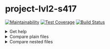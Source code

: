 # project-lvl2-s417

[![Maintainability](https://api.codeclimate.com/v1/badges/4bd240972330b2bbf1e4/maintainability)](https://codeclimate.com/github/Nastya-1000/project-lvl2-s417/maintainability)
[![Test Coverage](https://api.codeclimate.com/v1/badges/4bd240972330b2bbf1e4/test_coverage)](https://codeclimate.com/github/Nastya-1000/project-lvl2-s417/test_coverage)
[![Build Status](https://travis-ci.org/Nastya-1000/project-lvl2-s417.svg?branch=master)](https://travis-ci.org/Nastya-1000/project-lvl2-s417)

<details>
<summary>Get help</summary>
<a href="https://asciinema.org/a/VFe11g8vqW5K3smjutZZh94wd" target="_blank"><img src="https://asciinema.org/a/VFe11g8vqW5K3smjutZZh94wd.svg" /></a>
</details>

<details>
<summary>Compare plain files</summary>
<a href="https://asciinema.org/a/ge8zzK1ZwqWAOSHticIfSxPQN" target="_blank"><img src="https://asciinema.org/a/ge8zzK1ZwqWAOSHticIfSxPQN.svg" /></a>

<a href="https://asciinema.org/a/M9AtYa00gWIZA552Ib67lfMQl" target="_blank"><img src="https://asciinema.org/a/M9AtYa00gWIZA552Ib67lfMQl.svg" /></a>

<a href="https://asciinema.org/a/baEV3vpDlud61c7fN9j2VPfUv" target="_blank"><img src="https://asciinema.org/a/baEV3vpDlud61c7fN9j2VPfUv.svg" /></a>
</details>


<details>
<summary>Compare nested files</summary>
<a href="https://asciinema.org/a/COcYbJyUuGi4tYdyGkHDqpO3o" target="_blank"><img src="https://asciinema.org/a/COcYbJyUuGi4tYdyGkHDqpO3o.svg" /></a>

<a href="https://asciinema.org/a/8ORgNNFdgz5urNT6gWgoZrm3G" target="_blank"><img src="https://asciinema.org/a/8ORgNNFdgz5urNT6gWgoZrm3G.svg" /></a>
</details>
